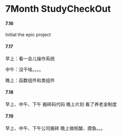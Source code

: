# 7Month StudyCheckOut

#### 7.16

Initial the epic project

#### 7.17

早上：看一会儿操作系统

中午：没干啥。。。。

晚上：函数组件和类组件
#### 7.18
早上、中午、下午 搬砖码代码
晚上片刻 看了养老金制度

#### 7.19
早上、中午、下午公司搬砖
晚上做核酸、摸鱼。。。
